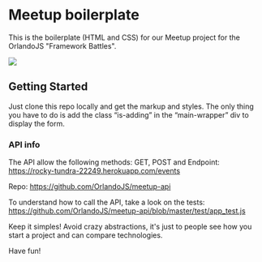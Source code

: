 # Meetup boilerplate
This is the boilerplate (HTML and CSS) for our Meetup project for the OrlandoJS "Framework Battles".

![](https://p196.p4.n0.cdn.getcloudapp.com/items/JruWxJqN/Screen+Recording+2020-03-10+at+03.53+PM.gif)


## Getting Started
Just clone this repo locally and get the markup and styles.
The only thing you have to do is add the class “is-adding” in the “main-wrapper” div to display the form.

### API info
The API allow the following methods: GET, POST and
Endpoint: https://rocky-tundra-22249.herokuapp.com/events

Repo: https://github.com/OrlandoJS/meetup-api

To understand how to call the API, take a look on the tests: https://github.com/OrlandoJS/meetup-api/blob/master/test/app_test.js

Keep it simples! Avoid crazy abstractions, it's just to people see how you start a project and can compare technologies.


Have fun!
